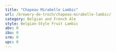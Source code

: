 ```yaml
---
title: "Chapeau Mirabelle Lambic"
url: /brewery-de-troch/chapeau-mirabelle-lambic/
category: Belgian and French Ale
style: Belgian-Style Fruit Lambic
abv: 0
ibu: 0
srm: 0
upc: 0
---
```


